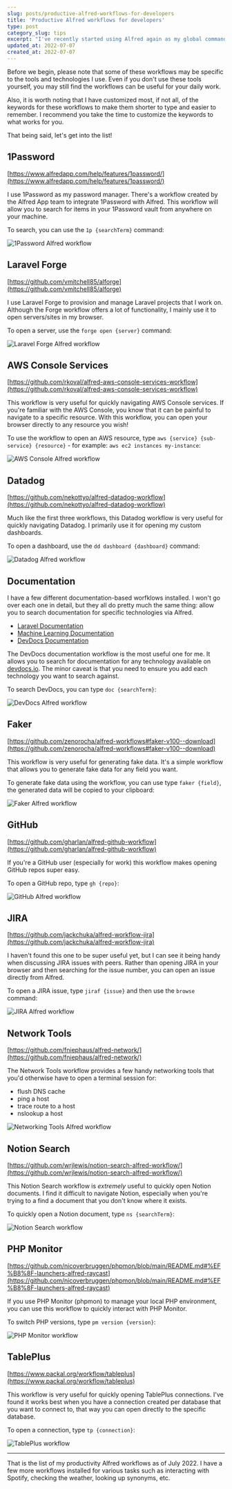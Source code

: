 ```yaml
---
slug: posts/productive-alfred-workflows-for-developers
title: 'Productive Alfred workflows for developers'
type: post
category_slug: tips
excerpt: "I've recently started using Alfred again as my global command palette on my machine. In this article, I'll go over a list of some of the workflows I use on a daily basis, and how they work."
updated_at: 2022-07-07
created_at: 2022-07-07
---
```


Before we begin, please note that some of these workflows may be specific to the tools and technologies I use. Even if you don't use these tools yourself, you may still find the workflows can be useful for your daily work.

Also, it is worth noting that I have customized most, if not all, of the keywords for these workflows to make them shorter to type and easier to remember. I recommend you take the time to customize the keywords to what works for you.

That being said, let's get into the list!

## 1Password

[https://www.alfredapp.com/help/features/1password/](https://www.alfredapp.com/help/features/1password/)

I use 1Password as my password manager. There's a workflow created by the Alfred App team to integrate 1Password with Alfred. This workflow will allow you to search for items in your 1Password vault from anywhere on your machine.

To search, you can use the `1p {searchTerm}` command:

![1Password Alfred workflow](/assets/alfred-workflows/1password-wondershare.gif)

## Laravel Forge

[https://github.com/vmitchell85/alforge](https://github.com/vmitchell85/alforge)

I use Laravel Forge to provision and manage Laravel projects that I work on. Although the Forge workflow offers a lot of functionality, I mainly use it to open servers/sites in my browser.

To open a server, use the `forge open {server}` command:

![Laravel Forge Alfred workflow](/assets/alfred-workflows/forge-open-workflow.gif)

## AWS Console Services

[https://github.com/rkoval/alfred-aws-console-services-workflow](https://github.com/rkoval/alfred-aws-console-services-workflow)

This workflow is very useful for quickly navigating AWS Console services. If you're familiar with the AWS Console, you know that it can be painful to navigate to a specific resource. With this workflow, you can open your browser directly to any resource you wish!

To use the workflow to open an AWS resource, type `aws {service} {sub-service} {resource}` - for example: `aws ec2 instances my-instance`:

![AWS Console Alfred workflow](/assets/alfred-workflows/aws-rds-instances-workflow.gif)

## Datadog

[https://github.com/nekottyo/alfred-datadog-workflow](https://github.com/nekottyo/alfred-datadog-workflow)

Much like the first three workflows, this Datadog workflow is very useful for quickly navigating Datadog. I primarily use it for opening my custom dashboards.

To open a dashboard, use the `dd dashboard {dashboard}` command:

![Datadog Alfred workflow](/assets/alfred-workflows/datadog-workflow.gif)

## Documentation

I have a few different documentation-based worfklows installed. I won't go over each one in detail, but they all do pretty much the same thing: allow you to search documentation for specific technologies via Alfred.

- [Laravel Documentation](https://github.com/tillkruss/alfred-laravel-docs)
- [Machine Learning Documentation](https://github.com/lsgrep/mldocs)
- [DevDocs Documentation](https://github.com/yannickglt/alfred-devdocs)

The DevDocs documentation workflow is the most useful one for me. It allows you to search for documentation for any technology available on [devdocs.io](https://devdocs.io/). The minor caveat is that you need to ensure you add each technology you want to search against.

To search DevDocs, you can type `doc {searchTerm}`:

![DevDocs Alfred workflow](/assets/alfred-workflows/devdocs-workflow.gif)

## Faker

[https://github.com/zenorocha/alfred-workflows#faker-v100--download](https://github.com/zenorocha/alfred-workflows#faker-v100--download)

This workflow is very useful for generating fake data. It's a simple workflow that allows you to generate fake data for any field you want.

To generate fake data using the workflow, you can use type `faker {field}`, the generated data will be copied to your clipboard:

![Faker Alfred workflow](/assets/alfred-workflows/faker-workflow.gif)

## GitHub

[https://github.com/gharlan/alfred-github-workflow](https://github.com/gharlan/alfred-github-workflow)

If you're a GitHub user (especially for work) this workflow makes opening GitHub repos super easy.

To open a GitHub repo, type `gh {repo}`:

![GitHub Alfred workflow](/assets/alfred-workflows/github-workflow.gif)

## JIRA

[https://github.com/jackchuka/alfred-workflow-jira](https://github.com/jackchuka/alfred-workflow-jira)

I haven't found this one to be super useful yet, but I can see it being handy when discussing JIRA issues with peers. Rather than opening JIRA in your browser and then searching for the issue number, you can open an issue directly from Alfred.

To open a JIRA issue, type `jiraf {issue}` and then use the `browse` command:

![JIRA Alfred workflow](/assets/alfred-workflows/jira-workflow.gif)

## Network Tools

[https://github.com/fniephaus/alfred-network/](https://github.com/fniephaus/alfred-network/)

The Network Tools workflow provides a few handy networking tools that you'd otherwise have to open a terminal session for:

- flush DNS cache
- ping a host
- trace route to a host
- nslookup a host

![Networking Tools Alfred workflow](/assets/alfred-workflows/networking-tools-workflow.gif)

## Notion Search

[https://github.com/wrjlewis/notion-search-alfred-workflow/](https://github.com/wrjlewis/notion-search-alfred-workflow/)

This Notion Search workflow is _extremely_ useful to quickly open Notion documents. I find it difficult to navigate Notion, especially when you're trying to a find a document that you don't know where it exists.

To quickly open a Notion document, type `ns {searchTerm}`:

![Notion Search workflow](/assets/alfred-workflows/notion-search-workflow.gif)

## PHP Monitor

[https://github.com/nicoverbruggen/phpmon/blob/main/README.md#%EF%B8%8F-launchers-alfred-raycast](https://github.com/nicoverbruggen/phpmon/blob/main/README.md#%EF%B8%8F-launchers-alfred-raycast)

If you use PHP Monitor (phpmon) to manage your local PHP environment, you can use this workflow to quickly interact with PHP Monitor.

To switch PHP versions, type `pm version {version}`:

![PHP Monitor workflow](/assets/alfred-workflows/php-monitor-workflow.gif)

## TablePlus

[https://www.packal.org/workflow/tableplus](https://www.packal.org/workflow/tableplus)

This workflow is very useful for quickly opening TablePlus connections. I've found it works best when you have a connection created per database that you want to connect to, that way you can open directly to the specific database.

To open a connection, type `tp {connection}`:

![TablePlus workflow](/assets/alfred-workflows/tableplus-workflow.gif)

---

That is the list of my productivity Alfred workflows as of July 2022. I have a few more workflows installed for various tasks such as interacting with Spotify, checking the weather, looking up synonyms, etc.